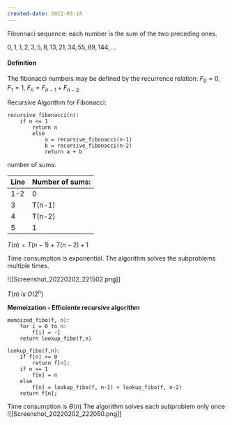 ```yaml
---
created-date: 2022-03-18
---
```


Fibonnaci sequence: each number is the sum of the two preceding ones.
	 
$0, 1, 1, 2, 3, 5, 8, 13, 21, 34, 55, 89, 144, ...$
	
#### Definition
The fibonacci numbers may be defined by the recurrence relation:
$F_0 = 0, F_1 = 1,$
$F_n = F_{n-1} + F_{n-2}$

Recursive Algorithm for Fibonacci:

	recursive_fibonacci(n):
		if n <= 1
			return n
			else 
				a = recursive_fibonacci(n-1)
				b = recursive_fibonacci(n-2)
				return a + b
 
 number of sums: 
 
 Line | Number of sums:
 ------------ | ------------
 1-2 | 0
 3 | T(n-1)
 4 | T(n-2)
 5 | 1
 $T(n) = T(n-1) + T(n-2) + 1$
 
 Time consumption is exponential.
 The algorithm solves the subproblems multiple times.
 
 ![[Screenshot_20220202_221502.png]]
 
 $T(n)  \ is \ O(2^n)$
 
**Memoization - Efficiente recursive algorithm** 

	memoized_fibo(f, n):
		for i = 0 to n:
			f[i] = -1
		return lookup_fibo(f,n)
	
	lookup_fibo(f,n):
		if f[n] >= 0
			return f[n];
		if n <= 1
			f[n] = n
		else 
			f[n] = lookup_fibo(f, n-1) + lookup_fibo(f, n-2)
		return f[n];

Time consumption is $\Theta(n)$
The algorithm solves each subproblem only once
![[Screenshot_20220202_222050.png]]
